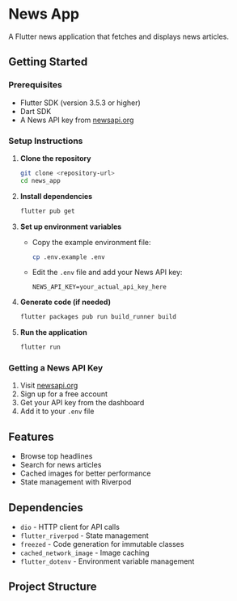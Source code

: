 # News App

A Flutter news application that fetches and displays news articles.

## Getting Started

### Prerequisites

- Flutter SDK (version 3.5.3 or higher)
- Dart SDK
- A News API key from [newsapi.org](https://newsapi.org/)

### Setup Instructions

1. **Clone the repository**
   ```bash
   git clone <repository-url>
   cd news_app
   ```

2. **Install dependencies**
   ```bash
   flutter pub get
   ```

3. **Set up environment variables**
   - Copy the example environment file:
     ```bash
     cp .env.example .env
     ```
   - Edit the `.env` file and add your News API key:
     ```env
     NEWS_API_KEY=your_actual_api_key_here
     ```

4. **Generate code (if needed)**
   ```bash
   flutter packages pub run build_runner build
   ```

5. **Run the application**
   ```bash
   flutter run
   ```

### Getting a News API Key

1. Visit [newsapi.org](https://newsapi.org/)
2. Sign up for a free account
3. Get your API key from the dashboard
4. Add it to your `.env` file

## Features

- Browse top headlines
- Search for news articles
- Cached images for better performance
- State management with Riverpod

## Dependencies

- `dio` - HTTP client for API calls
- `flutter_riverpod` - State management
- `freezed` - Code generation for immutable classes
- `cached_network_image` - Image caching
- `flutter_dotenv` - Environment variable management

## Project Structure
